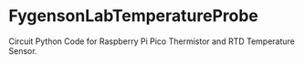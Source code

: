 # FygensonLabTemperatureProbe
 Circuit Python Code for Raspberry Pi Pico Thermistor and RTD Temperature Sensor.
